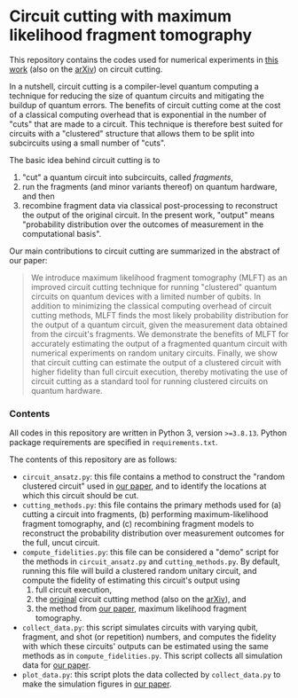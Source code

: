 # Circuit cutting with maximum likelihood fragment tomography

This repository contains the codes used for numerical experiments in [this work](https://www.nature.com/articles/s41534-021-00390-6) (also on the [arXiv](https://arxiv.org/abs/2005.12702)) on circuit cutting.

In a nutshell, circuit cutting is a compiler-level quantum computing a technique for reducing the size of quantum circuits and mitigating the buildup of quantum errors.  The benefits of circuit cutting come at the cost of a classical computing overhead that is exponential in the number of "cuts" that are made to a circuit.  This technique is therefore best suited for circuits with a "clustered" structure that allows them to be split into subcircuits using a small number of "cuts".

The basic idea behind circuit cutting is to
1. "cut" a quantum circuit into subcircuits, called *fragments*,
2. run the fragments (and minor variants thereof) on quantum hardware, and then
3. recombine fragment data via classical post-processing to reconstruct the output of the original circuit.  In the present work, "output" means "probability distribution over the outcomes of measurement in the computational basis".

Our main contributions to circuit cutting are summarized in the abstract of our paper:

> We introduce maximum likelihood fragment tomography (MLFT) as an improved circuit cutting technique for running "clustered" quantum circuits on quantum devices with a limited number of qubits.  In addition to minimizing the classical computing overhead of circuit cutting methods, MLFT finds the most likely probability distribution for the output of a quantum circuit, given the measurement data obtained from the circuit's fragments.  We demonstrate the benefits of MLFT for accurately estimating the output of a fragmented quantum circuit with numerical experiments on random unitary circuits.  Finally, we show that circuit cutting can estimate the output of a clustered circuit with higher fidelity than full circuit execution, thereby motivating the use of circuit cutting as a standard tool for running clustered circuits on quantum hardware.

### Contents

All codes in this repository are written in Python 3, version `>=3.8.13`.  Python package requirements are specified in `requirements.txt`.

The contents of this repository are as follows:

* `circuit_ansatz.py`: this file contains a method to construct the "random clustered circuit" used in [our paper](https://www.nature.com/articles/s41534-021-00390-6), and to identify the locations at which this circuit should be cut.
* `cutting_methods.py`: this file contains the primary methods used for (a) cutting a circuit into fragments, (b) performing maximum-likelihood fragment tomography, and (c) recombining fragment models to reconstruct the probability distribution over measurement outcomes for the full, uncut circuit.
* `compute_fidelities.py`: this file can be considered a "demo" script for the methods in `circuit_ansatz.py` and `cutting_methods.py`.  By default, running this file will build a clustered random unitary circuit, and compute the fidelity of estimating this circuit's output using
  1. full circuit execution,
  2. the [original](https://journals.aps.org/prl/abstract/10.1103/PhysRevLett.125.150504) circuit cutting method (also on the [arXiv](https://arxiv.org/abs/1904.00102)), and
  3. the method from [our paper](https://www.nature.com/articles/s41534-021-00390-6), maximum likelihood fragment tomography.
* `collect_data.py`: this script simulates circuits with varying qubit, fragment, and shot (or repetition) numbers, and computes the fidelity with which these circuits' outputs can be estimated using the same methods as in `compute_fidelities.py`.  This script collects all simulation data for [our paper](https://www.nature.com/articles/s41534-021-00390-6).
* `plot_data.py`: this script plots the data collected by `collect_data.py` to make the simulation figures in [our paper](https://www.nature.com/articles/s41534-021-00390-6).
